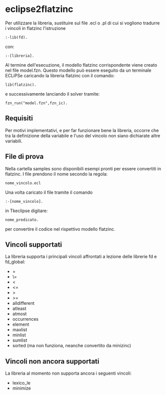 # eclipse2flatzinc

Per utilizzare la libreria, sustituire sul file .ecl o .pl di cui si vogliono tradurre i vincoli in flatzinc l'istruzione
```
:-lib(fd).
```
con:
```
:-[libreria].
```
Al termine dell'esecuzione, il modello flatzinc corrispondente viene creato nel file model.fzn. Questo modello può essere eseguito da un terminale ECLiPSe caricando la libreria flatzinc con il comando:
```
lib(flatzinc).
```
e successivamente lanciando il solver tramite:
```
fzn_run("model.fzn",fzn_ic).
```

## Requisiti
Per motivi implementativi, e per far funzionare bene la libreria, occorre che tra la definizione della variabile e l'uso del vincolo non siano dichiarate altre variabili. 

## File di prova
Nella cartella samples sono disponibili esempi pronti per essere convertiti in flatzinc. I file prendono il nome secondo la regola:
```
nome_vincolo.ecl
```
Una volta caricato il file tramite il comando
```
:-[nome_vincolo].
```
in Tkeclipse digitare:
```
nome_predicato.
```
per convertire il codice nel rispettivo modello flatzinc.

## Vincoli supportati
La libreria supporta i principali vincoli affrontati a lezione delle librerie fd e fd_global:
- =
- \\=
- <
- <=
- \>
- \>=
- alldifferent
- atleast
- atmost
- occurrences
- element
- maxlist
- minlist
- sumlist
- sorted (ma non funziona, neanche convertito da minizinc)

## Vincoli non ancora supportati
La libreria al momento non supporta ancora i seguenti vincoli:
- lexico_le
- minimize
